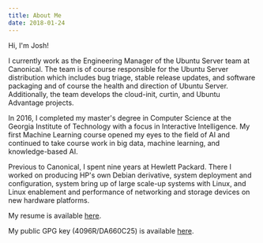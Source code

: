 ```yaml
---
title: About Me
date: 2018-01-24
---
```


Hi, I'm Josh!

I currently work as the Engineering Manager of the Ubuntu Server team at Canonical. The team is of course responsible for the Ubuntu Server distribution which includes bug triage, stable release updates, and software packaging and of course the health and direction of Ubuntu Server. Additionally, the team develops the cloud-init, curtin, and Ubuntu Advantage projects.

In 2016, I completed my master's degree in Computer Science at the Georgia Institute of Technology with a focus in Interactive Intelligence. My first Machine Learning course opened my eyes to the field of AI and continued to take course work in big data, machine learning, and knowledge-based AI.

Previous to Canonical, I spent nine years at Hewlett Packard. There I worked on producing HP's own Debian derivative, system deployment and configuration, system bring up of large scale-up systems with Linux, and Linux enablement and performance of networking and storage devices on new hardware platforms.

My resume is available [here](/resume.pdf).

My public GPG key (4096R/DA660C25) is available [here](/public_gpg.txt).

